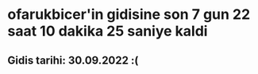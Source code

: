 # ofarukbicer'in gidisine son 7 gun 22 saat 10 dakika 25 saniye kaldi

## Gidis tarihi: 30.09.2022 :(